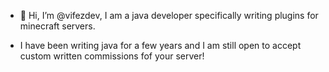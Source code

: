 - 👋 Hi, I’m @vifezdev, I am a java developer specifically writing plugins for minecraft servers.

- I have been writing java for a few years and I am still open to accept custom written commissions fof your server! 
